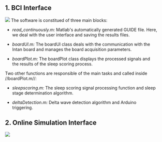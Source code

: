## 1. BCI Interface
![](https://user-images.githubusercontent.com/41677251/43193330-0df91334-9000-11e8-83e9-621514abfa70.PNG)
The software is constitued of three main blocks:

* _read_continuously.m:_ Matlab's automatically generated GUIDE file. Here, we deal with the user interface and saving the results files.

* _boardUI.m:_ The boardUI class deals with the communication with the Intan board and manages the board acquisition parameters.

* _boardPlot.m:_ The boardPlot class displays the processed signals and the results of the sleep scoring process.

Two other functions are responsible of the main tasks and called inside //boardPlot.m//:

* _sleepscoring.m:_ The sleep scoring signal processing function and sleep stage determination algorithm.

* _deltaDetection.m:_ Delta wave detection algorithm and Arduino triggering.

## 2. Online Simulation Interface

![](https://user-images.githubusercontent.com/41677251/43524149-cb569a02-959e-11e8-8704-a132ff567805.png)
